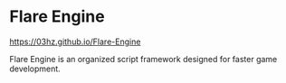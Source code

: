 # Flare Engine

https://03hz.github.io/Flare-Engine

Flare Engine is an organized script framework designed for faster game development.
